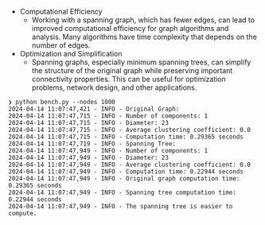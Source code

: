 - Computational Efficiency
    - Working with a spanning graph, which has fewer edges, can lead to improved computational efficiency for graph algorithms and analysis. Many algorithms have time complexity that depends on the number of edges.
- Optimization and Simplification
    - Spanning graphs, especially minimum spanning trees, can simplify the structure of the original graph while preserving important connectivity properties. This can be useful for optimization problems, network design, and other applications.

```
❯ python bench.py --nodes 1000
2024-04-14 11:07:47,421 - INFO - Original Graph:
2024-04-14 11:07:47,715 - INFO - Number of components: 1
2024-04-14 11:07:47,715 - INFO - Diameter: 23
2024-04-14 11:07:47,715 - INFO - Average clustering coefficient: 0.0
2024-04-14 11:07:47,715 - INFO - Computation time: 0.29365 seconds
2024-04-14 11:07:47,719 - INFO - Spanning Tree:
2024-04-14 11:07:47,949 - INFO - Number of components: 1
2024-04-14 11:07:47,949 - INFO - Diameter: 23
2024-04-14 11:07:47,949 - INFO - Average clustering coefficient: 0.0
2024-04-14 11:07:47,949 - INFO - Computation time: 0.22944 seconds
2024-04-14 11:07:47,949 - INFO - Original graph computation time: 0.29365 seconds
2024-04-14 11:07:47,949 - INFO - Spanning tree computation time: 0.22944 seconds
2024-04-14 11:07:47,949 - INFO - The spanning tree is easier to compute.
```